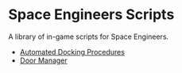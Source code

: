 
# Space Engineers Scripts

A library of in-game scripts for Space Engineers. 

- [Automated Docking Procedures](AutomatedDockingProcedures/README.md)
- [Door Manager](DoorManager/README.md)

